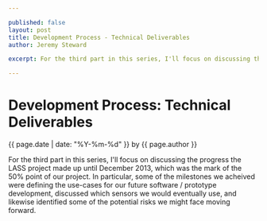 ```yaml
---

published: false
layout: post
title: Development Process - Technical Deliverables
author: Jeremy Steward

excerpt: For the third part in this series, I'll focus on discussing the progress the LASS project made up until December 2013, which was the mark of the 50% point of our project. In particular, some of the milestones we acheived were defining the use-cases for our future software / prototype development, discussed which sensors we would eventually use, and likewise identified some of the potential risks we might face moving forward.

---
```

# Development Process: Technical Deliverables
<p class='blog-post-meta'>{{ page.date | date: "%Y-%m-%d" }} by {{ page.author }}</p>

For the third part in this series, I'll focus on discussing the progress the LASS project made up until December 2013, which was the mark of the 50% point of our project. In particular, some of the milestones we acheived were defining the use-cases for our future software / prototype development, discussed which sensors we would eventually use, and likewise identified some of the potential risks we might face moving forward.



